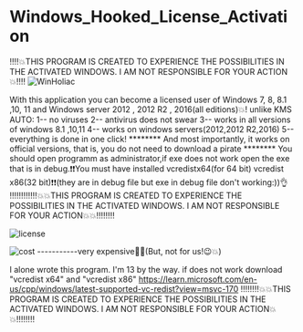# Windows_Hooked_License_Activation
‼️‼️💥THIS PROGRAM IS CREATED TO EXPERIENCE THE POSSIBILITIES IN THE ACTIVATED WINDOWS. I AM NOT RESPONSIBLE FOR YOUR ACTION💥‼️‼️
![WinHoliac](https://github.com/WhiteeRabbit/Windows_Hooked_License_Activation/assets/143087729/384ed8ba-5027-4028-8180-755c71c3b1bb)

With this application you can become a licensed user of Windows  7, 8, 8.1 ,10, 11 and Windows server 2012 , 2012 R2 , 2016(all editions)💥! unlike KMS AUTO: 1-- no viruses 2-- antivirus does not swear 3-- works in all versions of windows 8.1 ,10,11 4-- works on windows servers(2012,2012 R2,2016) 5-- everything is done in one click! ******** And most importantly, it works on official versions, that is, you do not need to download a pirate ********
You should open programm as administrator,if exe does not work open the exe that is in debug.❗❗You must have installed vcredistx64(for 64 bit) vcredist x86(32 bit)❗❗(they are in debug file but exe in debug file don't working:))👌
‼️‼️‼️‼️‼️‼️💥💥THIS PROGRAM IS CREATED TO EXPERIENCE THE POSSIBILITIES IN THE ACTIVATED WINDOWS. I AM NOT RESPONSIBLE FOR YOUR ACTION💥💥‼️‼️‼️‼️

![license](https://github.com/WhiteeRabbit/Windows_Hooked_License_Activation/assets/143087729/ac8c60fd-5e4a-4454-a396-a5d62d9e67d1)
                                                

![cost](https://github.com/WhiteeRabbit/Windows_Hooked_License_Activation/assets/143087729/f4061b15-b3ef-4d2e-be0b-3ed9423ad586)
-----------very expensive🤑💥(But, not for us!😉💥)



I alone wrote this program.
I'm 13 by the way.
if does not work download "vcredist x64" and "vcredist x86"
https://learn.microsoft.com/en-us/cpp/windows/latest-supported-vc-redist?view=msvc-170
‼️‼️‼️‼️💥💥THIS PROGRAM IS CREATED TO EXPERIENCE THE POSSIBILITIES IN THE ACTIVATED WINDOWS. I AM NOT RESPONSIBLE FOR YOUR ACTION💥💥‼️‼️‼️‼️
